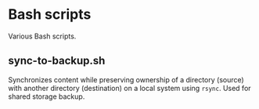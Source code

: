 # Bash scripts

Various Bash scripts.

## sync-to-backup.sh

Synchronizes content while preserving ownership of a directory (source) with another directory (destination) on a local system using ```rsync```. Used for shared storage backup.
